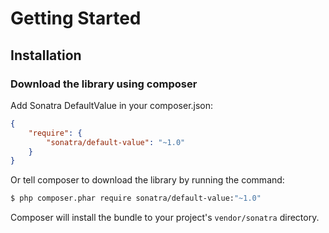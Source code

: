 Getting Started
===============

## Installation

### Download the library using composer

Add Sonatra DefaultValue in your composer.json:

```json
{
    "require": {
        "sonatra/default-value": "~1.0"
    }
}
```

Or tell composer to download the library by running the command:

```bash
$ php composer.phar require sonatra/default-value:"~1.0"
```

Composer will install the bundle to your project's `vendor/sonatra` directory.
